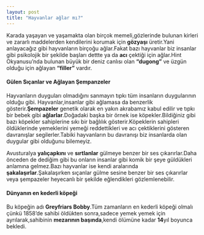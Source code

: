```yaml
---
layout: post
title: "Hayvanlar ağlar mı?"
---
```


Karada yaşayan ve yaşamakta olan birçok memeli,gözlerinde bulunan kirleri ve zararlı maddelerden kendilerini korumak için **gözyaşı** üretir.Yani anlayacağız gibi hayvanların birçoğu ağlar.Fakat bazı hayvanlar biz insanlar gibi psikolojik bir şekilde başları dettte ya da **acı** çektiği için ağlar.Hint Okyanusu’nda bulunan büyük bir deniz canlısı olan **“dugong”** ve üzgün olduğu için ağlayan **“filler”** vardır.

#### Gülen Sıçanlar ve Ağlayan Şempanzeler

Hayvanların duyguları olmadığını sanmayın tıpkı tüm insanların duygularının olduğu gibi.
Hayvanlar,insanlar gibi ağlamasa da benzerlik gösterir.**Şempazeler** genetik olarak en yakın akrabamız kabul edilir ve tıpkı bir bebek gibi **ağlarlar**.Doğadaki başka bir örnek ise köpekler.Bildiğiniz gibi bazı köpekler sahiplerine sıkı bir bağlılık gösterir.Köpeklerin sahipleri öldüklerinde yemeklerini yemeği reddettikleri ve acı çektiklerini gösteren davranışlar segilerler.Tabiki hayvanların bu davranışı biz insanlarda olan duygular gibi olduğunu bilemeyiz.

Avusturalya **yalıçapkını** ve **sırtlanlar** gülmeye benzer bir ses çıkarırlar.Daha önceden de dediğim gibi bu onların insanlar gibi komik bir şeye güldükleri anlamına gelmez.Bazı hayvanlar ise kendi aralarında **şakalaşırlar**.Şakalaşırken sıçanlar gülme sesine benzer bir ses çıkarırlar veya şempazeler heyecanlı bir şekilde eğlendikleri gözlemlenebilir.

#### Dünyanın en kederli köpeği

Bu köpeğin adı **Greyfriars Bobby**.Tüm zamanların en kederli köpeği olmalı çünkü 1858’de
sahibi öldükten sonra,sadece yemek yemek için ayrılarak,sahibinin **mezarının başında**,kendi ölümüne kadar **14**yıl boyunca bekledi.